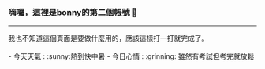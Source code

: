 ### 嗨囉，這裡是bonny的第二個帳號 👋
<hr>
我也不知道這個頁面是要做什麼用的，應該這樣打一打就完成了。
<br>
<br>
- 今天天氣 : :sunny:熱到快中暑
- 今日心情 : :grinning: 雖然有考試但考完就放鬆
